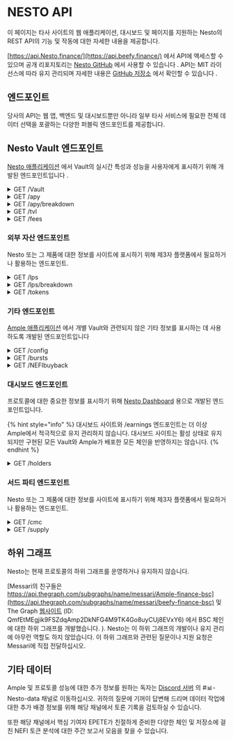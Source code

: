 # NESTO API

이 페이지는 타사 사이트의 웹 애플리케이션, 대시보드 및 페이지를 지원하는 Nesto의 REST API의 기능 및 작동에 대한 자세한 내용을 제공합니다.

[https://api.Nesto.finance/](https://api.beefy.finance/) 에서 API에 액세스할 수 있으며 공개 리포지토리는 [Nesto GitHub](https://github.com/beefyfinance/beefy-api) 에서 사용할 수 있습니다 . API는 MIT 라이선스에 따라 유지 관리되며 자세한 내용은 [GitHub 저장소](https://github.com/beefyfinance/beefy-api/blob/master/LICENSE) 에서 확인할 수 있습니다 .

## 엔드포인트

당사의 API는 웹 앱, 백엔드 및 대시보드뿐만 아니라 일부 타사 서비스에 필요한 전체 데이터 선택을 포괄하는 다양한 퍼블릭 엔드포인트를 제공합니다.

## Nesto Vault 엔드포인트

[Nesto 애플리케이션](https://app.beefy.finance/) 에서 Vault의 실시간 특성과 성능을 사용자에게 표시하기 위해 개발된 엔드포인트입니다 .

<details>

<summary>GET /Vault</summary>



</details>

<details>

<summary>GET /apy</summary>



</details>

<details>

<summary>GET /apy/breakdown</summary>



</details>

<details>

<summary>GET /tvl</summary>



</details>

<details>

<summary>GET /fees</summary>



</details>

### 외부 자산 엔드포인트

Nesto 또는 그 제품에 대한 정보를 사이트에 표시하기 위해 제3자 플랫폼에서 필요하거나 활용하는 엔드포인트.

<details>

<summary>GET /lps</summary>



</details>

<details>

<summary>GET /lps/breakdown</summary>



</details>

<details>

<summary>GET /tokens</summary>



</details>

### 기타 엔드포인트

[Ample 애플리케이션](https://app.beefy.finance/) 에서 개별 Vault와 관련되지 않은 기타 정보를 표시하는 데 사용하도록 개발된 엔드포인트입니다

<details>

<summary>GET /config</summary>



</details>

<details>

<summary>GET /bursts</summary>



</details>

<details>

<summary>GET /NEFIbuyback</summary>



</details>

### 대시보드 엔드포인트

프로토콜에 대한 중요한 정보를 표시하기 위해 [Nesto Dashboard](https://dashboard.beefy.finance/) 용으로 개발된 엔드포인트입니다.

{% hint style="info" %}
대시보드 사이트와 /earnings 엔드포인트는 더 이상 Ample에서 적극적으로 유지 관리하지 않습니다. 대시보드 사이트는 활성 상태로 유지되지만 구현된 모든 Vault와 Ample가 배포한 모든 체인을 반영하지는 않습니다.
{% endhint %}

<details>

<summary>GET /holders</summary>



</details>

### 서드 파티 엔드포인트

Nesto 또는 그 제품에 대한 정보를 사이트에 표시하기 위해 제3자 플랫폼에서 필요하거나 활용하는 엔드포인트.

<details>

<summary>GET /cmc</summary>



</details>

<details>

<summary>GET /supply</summary>



</details>

## 하위 그래프

Nesto는 현재 프로토콜의 하위 그래프를 운영하거나 유지하지 않습니다.

[Messari의 친구들은 https://api.thegraph.com/subgraphs/name/messari/Ample-finance-bsc](https://api.thegraph.com/subgraphs/name/messari/beefy-finance-bsc) 및 The Graph [웹사이트](https://thegraph.com/hosted-service/subgraph/messari/beefy-finance-bsc) (ID: QmfEtMEgjik9FSZdqAmp2DkNFG4M9TK4Go8uyCUj8EVxY6) 에서 BSC 체인에 대한 하위 그래프를 개발했습니다. ). Nesto는 이 하위 그래프의 개발이나 유지 관리에 아무런 역할도 하지 않았습니다. 이 하위 그래프와 관련된 질문이나 지원 요청은 Messari에 직접 전달하십시오.

## 기타 데이터

Ample 및 프로토콜 성능에 대한 추가 정보를 원하는 독자는 [Discord 서버](https://discord.gg/yq8wfHd) 의 #📊-Nesto-data 채널로 이동하십시오. 귀하의 질문에 기꺼이 답변해 드리며 데이터 작업에 대한 추가 배경 정보를 위해 해당 채널에서 토론 기록을 검토하실 수 있습니다.

또한 해당 채널에서 핵심 기여자 EPETE가 친절하게 준비한 다양한 체인 및 저장소에 걸친 NEFI 토큰 분석에 대한 주간 보고서 모음을 찾을 수 있습니다.
